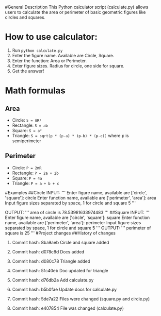 #General Description
This Python calculator script (calculate.py) allows users to calculate the area or perimeter of basic geometric figures like circles and squares.

# How to use calculator:
1. Run `python calculate.py`
2. Enter the figure name. Available are Circle, Square.
3. Enter the function: Area or Perimeter.
4. Enter figure sizes. Radius for circle, one side for square.
5. Get the answer!

# Math formulas
## Area
- Circle: `S = πR²`
- Rectangle: `S = ab`
- Square: `S = a²`
- Triangle: `S = sqrt(p * (p-a) * (p-b) * (p-c))` where p is semiperimeter

## Perimeter
- Circle: `P = 2πR`
- Rectangle: `P = 2a + 2b`
- Square: `P = 4a`
- Triangle: `P = a + b + c`

#Examples
##Circle
INPUT:
'''
Enter figure name, available are ['circle', 'square']:
circle
Enter function name, available are ['perimeter', 'area']:
area
Input figure sizes separated by space, 1 for circle and square
5
'''

OUTPUT:
'''
area of circle is 78.53981633974483
'''
##Square
INPUT:
'''
Enter figure name, available are ['circle', 'square']:
square
Enter function name, available are ['perimeter', 'area']:
perimeter
Input figure sizes separated by space, 1 for circle and square
5
'''
OUTPUT:
'''
perimeter of square is 25
'''
#Project changes
##History of changes
1) Commit hash: 8ba9aeb
Circle and square added

2) Commit hash: d078c8d
Docs added

3) Commit hash: d080c78
Triangle added


4) Commit hash: 51c40eb
Doc updated for triangle

5) Commit hash: d76db2a
Add calculate.py

6) Commit hash: b5b0fae
Update docs for calculate.py


7) Commit hash: 5de7a22
Files were changed (square.py and circle.py)

8) Commit hash: e407854
File was changed (calculate.py)



